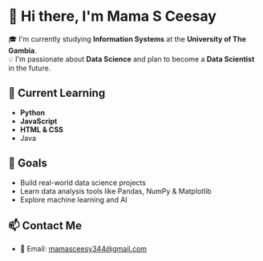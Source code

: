 # 👋 Hi there, I'm Mama S Ceesay

🎓 I'm currently studying **Information Systems** at the **University of The Gambia**.  
💡 I'm passionate about **Data Science** and plan to become a **Data Scientist** in the future.

## 🚀 Current Learning
- **Python**
- **JavaScript**
- **HTML & CSS**
- Java

## 🌱 Goals
- Build real-world data science projects
- Learn data analysis tools like Pandas, NumPy & Matplotlib
- Explore machine learning and AI

## 📫 Contact Me
- 📧 Email: [mamasceesy344@gmail.com](mailto:mamasceesy344@gmail.com)


